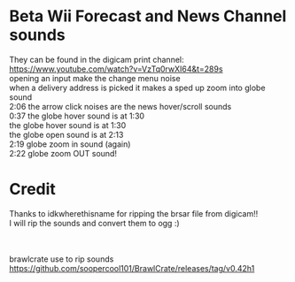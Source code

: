 # Beta Wii Forecast and News Channel sounds
They can be found in the digicam print channel:
<br>
https://www.youtube.com/watch?v=VzTq0rwXI64&t=289s <br> opening an input make the change menu noise <br> when a delivery address is picked it makes a sped up zoom into globe sound <br> 2:06 the arrow click noises are  the news hover/scroll sounds <br> 0:37 the globe hover sound is at 1:30 <br> the globe hover sound is at 1:30 <br> the globe open sound is at 2:13 <br> 2:19 globe zoom in sound (again) <br> 2:22 globe zoom OUT sound!

# Credit
Thanks to idkwherethisname for ripping the brsar file from digicam!! <br> I will rip the sounds and convert them to ogg :)


<br><br>
brawlcrate use to rip sounds
https://github.com/soopercool101/BrawlCrate/releases/tag/v0.42h1
